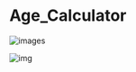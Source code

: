 # Age_Calculator

![images](https://github.com/Rashijain2709/Age_Calculator/assets/93151637/844118db-cb23-489e-9941-fdd991e97e44)

![img](https://github.com/Rashijain2709/Age_Calculator/assets/93151637/8a7e674e-55f1-47a5-bcd9-bfd1fbe18b09)

